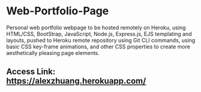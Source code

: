 # Web-Portfolio-Page
Personal web portfolio webpage to be hosted remotely on Heroku, using HTML/CSS, BootStrap, JavaScript, Node.js, Express.js, EJS templating and layouts, pushed to Heroku remote repository using Git CLI commands, using basic CSS key-frame animations, and other CSS properties to create more aesthetically pleasing page elements.

## Access Link: https://alexzhuang.herokuapp.com/
